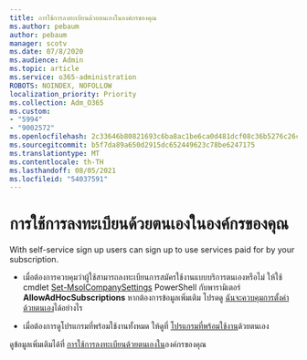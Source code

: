 ```yaml
---
title: การใช้การลงทะเบียนด้วยตนเองในองค์กรของคุณ
ms.author: pebaum
author: pebaum
manager: scotv
ms.date: 07/8/2020
ms.audience: Admin
ms.topic: article
ms.service: o365-administration
ROBOTS: NOINDEX, NOFOLLOW
localization_priority: Priority
ms.collection: Adm_O365
ms.custom:
- "5994"
- "9002572"
ms.openlocfilehash: 2c33646b80821693c6ba8ac1be6ca0d481dcf08c36b5276c26c332356a250c4c
ms.sourcegitcommit: b5f7da89a650d2915dc652449623c78be6247175
ms.translationtype: MT
ms.contentlocale: th-TH
ms.lasthandoff: 08/05/2021
ms.locfileid: "54037591"
---
```

# <a name="using-self-service-sign-up-in-your-organization"></a>การใช้การลงทะเบียนด้วยตนเองในองค์กรของคุณ

With self-service sign up users can sign up to use services paid for by your subscription.

- เมื่อต้องการควบคุมว่าผู้ใช้สามารถลงทะเบียนการสมัครใช้งานแบบบริการตนเองหรือไม่ ให้ใช้ cmdlet [Set-MsolCompanySettings](https://docs.microsoft.com/powershell/module/msonline/set-msolcompanysettings?view=azureadps-1.0) PowerShell กับพารามิเตอร์ **AllowAdHocSubscriptions** หากต้องการข้อมูลเพิ่มเติม โปรดดู [ฉันจะควบคุมการตั้งค่าด้วยตนเอง](https://docs.microsoft.com/microsoft-365/commerce/subscriptions/self-service-purchase-faq?view=o365-worldwide)ได้อย่างไร

- เมื่อต้องการดูโปรแกรมที่พร้อมใช้งานทั้งหมด ให้ดูที่ [โปรแกรมที่พร้อมใช้งาน](https://docs.microsoft.com/microsoft-365/admin/misc/self-service-sign-up?view=o365-worldwide#available-self-service-programs)ด้วยตนเอง

ดูข้อมูลเพิ่มเติมได้ที่ [การใช้การลงทะเบียนด้วยตนเองใน](https://docs.microsoft.com/microsoft-365/admin/misc/self-service-sign-up?view=o365-worldwide)องค์กรของคุณ